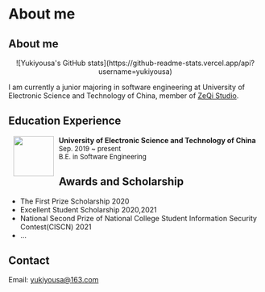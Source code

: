 # About me


## About me

<div align=center>
![Yukiyousa's GitHub stats](https://github-readme-stats.vercel.app/api?username=yukiyousa)
</div>

I am currently a junior majoring in software engineering at University of Electronic Science and Technology of China, member of [ZeQi Studio](https://sise.uestc.edu.cn/info/1049/4169.htm).
## Education Experience

<dl><dt><img align="left" width=80" height="80" hspace="10" src="https://s1.imagehub.cc/images/2021/10/22/uestc.png" /></dt><dt>  <b>University of Electronic Science and Technology of China</b></i></dt>
<dt>  <font size=2.9>Sep. 2019 ~ present</font></i></dt>
<dt>  <font size=2.9>B.E. in Software Engineering</font></dt></dl>

## Awards and Scholarship

- The First Prize Scholarship    2020
- Excellent Student Scholarship    2020,2021
- National Second Prize of National College Student Information Security Contest(CISCN)    2021
- ...

## Contact

Email: yukiyousa@163.com
